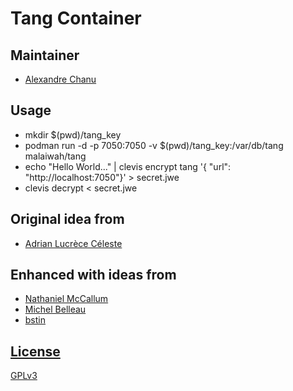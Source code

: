 # Tang Container

## Maintainer

- [Alexandre Chanu](https://github.com/achanu)

## Usage
* mkdir $(pwd)/tang_key
* podman run -d -p 7050:7050 -v $(pwd)/tang_key:/var/db/tang malaiwah/tang
* echo "Hello World..." | clevis encrypt tang '{ "url": "http://localhost:7050"}' > secret.jwe
* clevis decrypt < secret.jwe

## Original idea from
- [Adrian Lucrèce Céleste](https://github.com/AdrianKoshka)

## Enhanced with ideas from
- [Nathaniel McCallum](https://github.com/npmccallum)
- [Michel Belleau](https://github.com/malaiwah)
- [bstin](https://github.com/bstin)

## [License](LICENSE)

[GPLv3](LICENSE)
